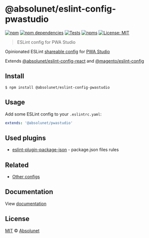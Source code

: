 # @absolunet/eslint-config-pwastudio

[![npm][npm-badge]][npm-url]
[![npm dependencies][dependencies-badge]][dependencies-url]
[![Tests][tests-badge]][tests-url]
[![npms][npms-badge]][npms-url]
[![License: MIT][license-badge]][license-url]


> ESLint config for PWA Studio

Opinionated ESLint [shareable config](https://eslint.org/docs/developer-guide/shareable-configs.html) for [PWA Studio](https://pwastudio.io)

Extends [@absolunet/eslint-config-react](https://github.com/absolunet/eslint-config) and [@magento/eslint-config](https://github.com/magento/magento-eslint)


## Install

```
$ npm install @absolunet/eslint-config-pwastudio
```


## Usage

Add some ESLint config to your `.eslintrc.yaml`:

```yaml
extends: '@absolunet/pwastudio'
```


## Used plugins

- [eslint-plugin-package-json](https://github.com/zetlen/eslint-plugin-package-json) - package.json files rules


## Related

- [Other configs](https://github.com/absolunet/eslint-config)


## Documentation

View [documentation](https://documentation.absolunet.com/eslint-config/pwastudio)


## License
[MIT](LICENSE) © [Absolunet](https://absolunet.com)




[npm-badge]:          https://img.shields.io/npm/v/@absolunet/eslint-config-pwastudio?style=flat-square
[dependencies-badge]: https://img.shields.io/david/absolunet/eslint-config?path=packages/pwastudio&style=flat-square
[tests-badge]:        https://img.shields.io/github/workflow/status/absolunet/eslint-config/tests/production?label=tests&style=flat-square
[npms-badge]:         https://badges.npms.io/%40absolunet%2Feslint-config-pwastudio.svg?style=flat-square
[license-badge]:      https://img.shields.io/badge/license-MIT-green?style=flat-square

[npm-url]:          https://www.npmjs.com/package/@absolunet/eslint-config-pwastudio
[dependencies-url]: https://david-dm.org/absolunet/eslint-config?path=packages/pwastudio
[tests-url]:        https://github.com/absolunet/eslint-config/actions?query=workflow%3Atests+branch%3Aproduction
[npms-url]:         https://npms.io/search?q=%40absolunet%2Feslint-config-pwastudio
[license-url]:      https://opensource.org/licenses/MIT
